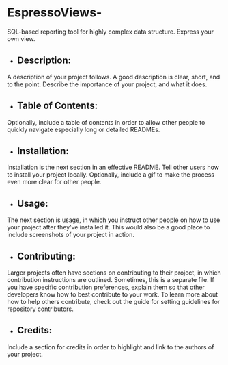 # EspressoViews-
SQL-based reporting tool for highly complex data structure. Express your own view. 

- ## Description:
A description of your project follows. A good description is clear, short, and to the point. Describe the importance of your project, and what it does.

- ## Table of Contents: 
Optionally, include a table of contents in order to allow other people to quickly navigate especially long or detailed READMEs.

- ## Installation: 
Installation is the next section in an effective README. Tell other users how to install your project locally. Optionally, include a gif to make the process even more clear for other people.

- ## Usage: 
The next section is usage, in which you instruct other people on how to use your project after they’ve installed it. This would also be a good place to include screenshots of your project in action.

- ## Contributing: 
Larger projects often have sections on contributing to their project, in which contribution instructions are outlined. Sometimes, this is a separate file. If you have specific contribution preferences, explain them so that other developers know how to best contribute to your work. To learn more about how to help others contribute, check out the guide for setting guidelines for repository contributors.

- ## Credits: 
Include a section for credits in order to highlight and link to the authors of your project.

